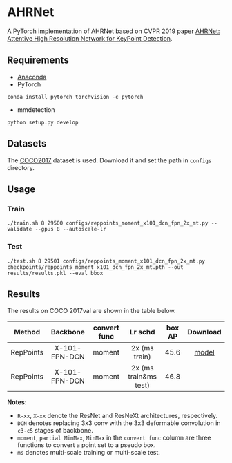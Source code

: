 # AHRNet
A PyTorch implementation of AHRNet based on CVPR 2019 paper 
[AHRNet: Attentive High Resolution Network for KeyPoint Detection](https://arxiv.org/abs/1904.11490). 

## Requirements
- [Anaconda](https://www.anaconda.com/download/)
- PyTorch
```
conda install pytorch torchvision -c pytorch
```
- mmdetection
```
python setup.py develop
```
## Datasets
The [COCO2017](http://cocodataset.org/#download) dataset is used.
Download it and set the path in `configs` directory.

## Usage

### Train
```
./train.sh 8 29500 configs/reppoints_moment_x101_dcn_fpn_2x_mt.py --validate --gpus 8 --autoscale-lr
```

### Test
```
./test.sh 8 29501 configs/reppoints_moment_x101_dcn_fpn_2x_mt.py checkpoints/reppoints_moment_x101_dcn_fpn_2x_mt.pth --out results/results.pkl --eval bbox
```

## Results

The results on COCO 2017val are shown in the table below.

| Method | Backbone | convert func | Lr schd | box AP | Download |
| :----: | :------: | :-------: | :-----: | :----: | :------: |
| RepPoints | X-101-FPN-DCN | moment | 2x (ms train)   | 45.6| [model](https://drive.google.com/open?id=1nr9gcVWxzeakbfPC6ON9yvKOuLzj_RrJ) |
| RepPoints | X-101-FPN-DCN | moment | 2x (ms train&ms test)   | 46.8|          |

**Notes:**

- `R-xx`, `X-xx` denote the ResNet and ResNeXt architectures, respectively. 
- `DCN` denotes replacing 3x3 conv with the 3x3 deformable convolution in `c3-c5` stages of backbone.
- `moment`, `partial MinMax`, `MinMax` in the `convert func` column are three functions to convert a point set to a 
pseudo box.
- `ms` denotes multi-scale training or multi-scale test.
